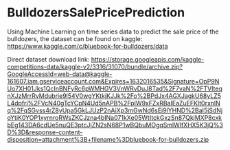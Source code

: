# BulldozersSalePricePrediction
Using Machine Learning on time series data to predict the sale price of the bulldozers, the dataset can be found on kaggle: https://www.kaggle.com/c/bluebook-for-bulldozers/data

Direct dataset download link: https://storage.googleapis.com/kaggle-competitions-data/kaggle-v2/3316/31070/bundle/archive.zip?GoogleAccessId=web-data@kaggle-161607.iam.gserviceaccount.com&Expires=1632016535&Signature=OpP9NUo7XH01Jks1QcInBNFyRc6pWMHGV3VnWRvDuJ8Tad%2F7vaN%2FTVIteqnXJzMrrRyMdubrie9l54V0wgYKtkjKJJk%2Fo%2BPdJx4AGXJagkU68yLZ5L4dpfri%2FVcN40gTcYCpN4Ud5nAPB%2FpIW9xFZxRBaIEaZuEFKlt0rxnlNq%2FqSGvss4rZ8yUpa5GkLJUzP2nAiXp3mGwNd6sEi9lYHND%2BaI5jSdNjoYtjK0YOP1xyrnroRWsZKCJzna4bINa071kXe05WtItckGxzSn87QkjMXP8cxkbEg143DA6cdUe5nuQE3ptcJjZN2sN68P1wBQbuMOgqSmlWlfXHX5K3jQ%3D%3D&response-content-disposition=attachment%3B+filename%3Dbluebook-for-bulldozers.zip
